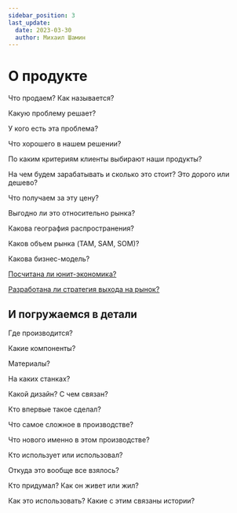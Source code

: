 ```yaml
---
sidebar_position: 3
last_update:
  date: 2023-03-30
  author: Михаил Шамин
---
```

# О продукте

Что продаем? Как называется?

Какую проблему решает?

У кого есть эта проблема?

Что хорошего в нашем решении?

По каким критериям клиенты выбирают наши продукты?

На чем будем зарабатывать и сколько это стоит? Это дорого или дешево?

Что получаем за эту цену?

Выгодно ли это относительно рынка?

Какова география распространения?

Каков объем рынка (TAM, SAM, SOM)?

Какова бизнес-модель?

[Посчитана ли юнит-экономика?](./researches/unit.md)

[Разработана ли стратегия выхода на рынок?](./researches/strategy.md)

## И погружаемся в детали

Где производится?

Какие компоненты?

Материалы?

На каких станках?

Какой дизайн? С чем связан?

Кто впервые такое сделал?

Что самое сложное в производстве?

Что нового именно в этом производстве?

Кто использует или использовал?

Откуда это вообще все взялось?

Кто придумал? Как он живет или жил?

Как это использовать? Какие с этим связаны истории? 